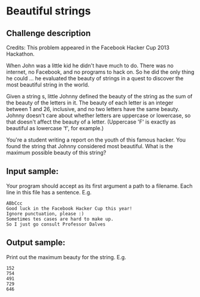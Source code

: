 # Beautiful strings

## Challenge description

Credits: This problem appeared in the Facebook Hacker Cup 2013 Hackathon.

When John was a little kid he didn't have much to do. There was no internet,
no Facebook, and no programs to hack on. So he did the only thing he could ...
he evaluated the beauty of strings in a quest to discover the most beautiful
string in the world.

Given a string s, little Johnny defined the beauty of the string as the sum of
the beauty of the letters in it. The beauty of each letter is an integer
between 1 and 26, inclusive, and no two letters have the same beauty.
Johnny doesn't care about whether letters are uppercase or lowercase, so that
doesn't affect the beauty of a letter. (Uppercase 'F' is exactly as beautiful
as lowercase 'f', for example.)

You're a student writing a report on the youth of this famous hacker. You
found the string that Johnny considered most beautiful. What is the maximum
possible beauty of this string?

## Input sample:

Your program should accept as its first argument a path to a filename. Each
line in this file has a sentence. E.g.

    ABbCcc
    Good luck in the Facebook Hacker Cup this year!
    Ignore punctuation, please :)
    Sometimes tes cases are hard to make up.
    So I just go consult Professor Dalves

## Output sample:

Print out the maximum beauty for the string. E.g.

    152
    754
    491
    729
    646

<!--
vim:ft=markdown:
-->
